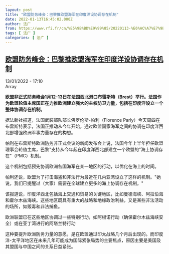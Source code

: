 ```yaml
---
layout: post
title: "欧盟防务峰会：巴黎推欧盟海军在印度洋设协调存在机制"
date: 2022-01-13T16:45:02.000Z
author: 法广
from: https://www.rfi.fr/cn/%E5%9B%BD%E9%99%85/20220113-%E6%AC%A7%E7%9B%9F%E9%98%B2%E5%8A%A1%E5%B3%B0%E4%BC%9A-%E5%B7%B4%E9%BB%8E%E6%8E%A8%E6%AC%A7%E7%9B%9F%E6%B5%B7%E5%86%9B%E5%9C%A8%E5%8D%B0%E5%BA%A6%E6%B4%8B%E8%AE%BE%E5%8D%8F%E8%B0%83%E5%AD%98%E5%9C%A8%E6%9C%BA%E5%88%B6
tags: [ 法广 ]
categories: [ 法广 ]
---
```

<!--1642092302000-->
[欧盟防务峰会：巴黎推欧盟海军在印度洋设协调存在机制](https://www.rfi.fr/cn/%E5%9B%BD%E9%99%85/20220113-%E6%AC%A7%E7%9B%9F%E9%98%B2%E5%8A%A1%E5%B3%B0%E4%BC%9A-%E5%B7%B4%E9%BB%8E%E6%8E%A8%E6%AC%A7%E7%9B%9F%E6%B5%B7%E5%86%9B%E5%9C%A8%E5%8D%B0%E5%BA%A6%E6%B4%8B%E8%AE%BE%E5%8D%8F%E8%B0%83%E5%AD%98%E5%9C%A8%E6%9C%BA%E5%88%B6)
------

<div>
<div>13/01/2022 - 17:10</div>Array<p><strong>                    欧盟非正式防务峰会1月12-13日在法国西北港口布雷斯特（Brest）举行。法国作为欧盟轮值主席国正在力推欧洲建立强大的主权防卫力量，包括在印度洋设立一个整体协调存在机制。                </strong></p><div >                    <p>据法新社报道，法国武装部队部长佛罗伦斯-帕利（Florence Parly）今天周四在布雷斯特表示，法国正推动从今年开始，通过欧盟国家海军之间的协调在印度洋西北部增强欧洲军事力量存在的构想。</p><p>帕利在布雷斯特欧洲防务非正式会议的新闻发布会上说，法国今年上半年担任欧盟理事会轮值主席，巴黎"支持从今年起在印度洋西北部建立一个欧盟的"海上协调存在"（PMC）机制。</p><p>这个机制包括预先协调欧洲各国海军在某一地区的行动，以优化在海上的时间。</p><p>帕利还说，欧盟为了打击海盗和非法行为最近在几内亚湾设立了这样的机制。"她说，我们已提醒过（大家）需要在全球建立更多的海上协调存在机制。"</p><p>该报道说，印度洋西北包括海上交通和贸易的关键地区，比如曼德海峡、阿拉伯海和霍尔木兹海峡。这些地区既具有重大的战略和地缘政治利益，又是某些非法活动的场所，如贩毒和非法捕鱼。</p><p>欧洲联盟已在这些地区协调过一些特别行动，如阿根诺行动（确保霍尔木兹海峡安全）或在亚丁湾进行的阿塔兰特行动</p><p>这种要提升欧洲防务力量的意愿，是在欧盟通过印太战略几个月后出现的。而印度洋-太平洋地区在未来几年可能成为国际紧张局势的主要焦点，原因主要是美国及其盟国与中国之间的关系日益紧张。</p>                                            <div data-selfpromo-newsletter>    </div>    <div data-selfpromo-app>    </div>                </div>
</div>

